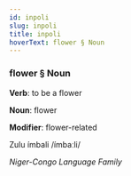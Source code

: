 ```yaml
---
id: inpoli
slug: inpoli
title: inpoli
hoverText: flower § Noun
---
```


### flower § Noun

**Verb**: to be a flower

**Noun**: flower

**Modifier**: flower-related

Zulu ímbali /ímbaːli/

*Niger-Congo Language Family*